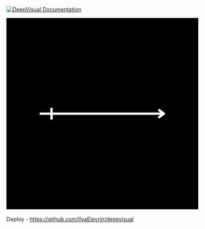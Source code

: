 [![DeepVisual Documentation](https://img.shields.io/badge/DeepVisual_Documentation-blue)](https://deepvisual-lake.vercel.app/)

<img src="doc\public\img\link_dark.png" alt="neural"/>

Deploy - https://github.com/IlyaElevrin/deepvisual